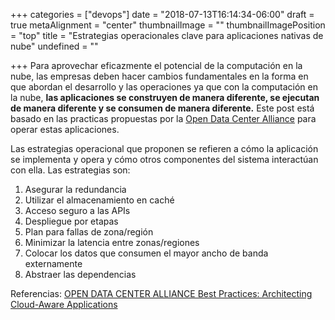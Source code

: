 +++
categories = ["devops"]
date = "2018-07-13T16:14:34-06:00"
draft = true
metaAlignment = "center"
thumbnailImage = ""
thumbnailImagePosition = "top"
title = "Estrategias operacionales clave para aplicaciones nativas de nube"
undefined = ""

+++
Para aprovechar eficazmente el potencial de la computación en la nube, las empresas deben hacer cambios fundamentales en la forma en que abordan el desarrollo y las operaciones ya que con la computación en la nube,  **las aplicaciones se construyen de manera diferente, se ejecutan de manera diferente y se consumen de manera diferente.** Este post está basado en las practicas propuestas por la [Open Data Center Alliance](https://www.opendatacenteralliance.org/ "Open Data Center Alliance")  para operar estas aplicaciones.

Las estrategias operacional que proponen se refieren a cómo la aplicación se implementa y opera y cómo otros componentes del sistema interactúan con ella. Las estrategias son:

1. Asegurar la redundancia
2. Utilizar el almacenamiento en caché
3. Acceso seguro a las APIs
4. Despliegue por etapas
5. Plan para fallas de zona/región
6. Minimizar la latencia entre zonas/regiones
7. Colocar los datos que consumen el mayor ancho de banda externamente
8. Abstraer las dependencias

Referencias: [OPEN DATA CENTER ALLIANCE Best Practices: Architecting Cloud-Aware Applications](https://www.opendatacenteralliance.org)